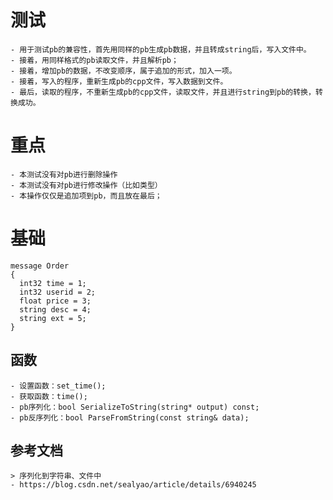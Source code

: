 # 测试
    - 用于测试pb的兼容性，首先用同样的pb生成pb数据，并且转成string后，写入文件中。
    - 接着，用同样格式的pb读取文件，并且解析pb；
    - 接着，增加pb的数据，不改变顺序，属于追加的形式，加入一项。
    - 接着，写入的程序，重新生成pb的cpp文件，写入数据到文件。
    - 最后，读取的程序，不重新生成pb的cpp文件，读取文件，并且进行string到pb的转换，转换成功。


# 重点
    - 本测试没有对pb进行删除操作
    - 本测试没有对pb进行修改操作（比如类型）
    - 本操作仅仅是追加项到pb，而且放在最后；


# 基础

```
message Order
{
  int32 time = 1;
  int32 userid = 2;
  float price = 3;
  string desc = 4;
  string ext = 5;
}
```
## 函数
    - 设置函数：set_time();
    - 获取函数：time();
    - pb序列化：bool SerializeToString(string* output) const;
    - pb反序列化：bool ParseFromString(const string& data);

## 参考文档
    > 序列化到字符串、文件中
    - https://blog.csdn.net/sealyao/article/details/6940245 
